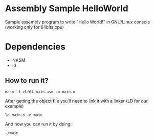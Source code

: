 # Assembly Sample HelloWorld
Sample assembly program to write "Hello World!" in GNU/Linux console (working only for 64bits cpu)

# Dependencies
- NASM
- ld

## How to run it?

`nasm -f elf64 main.asm -o main.o`

After getting the object file you'll need to link it with a linker (LD for our example)

`ld main.o -o main`

And now you can run it by doing:

`./main`
